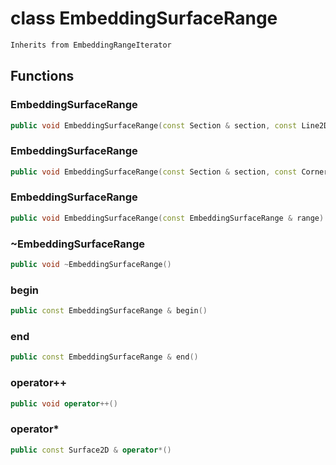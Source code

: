 # class EmbeddingSurfaceRange


```cpp
Inherits from EmbeddingRangeIterator
```



## Functions

### EmbeddingSurfaceRange

```cpp
public void EmbeddingSurfaceRange(const Section & section, const Line2D & line)
```


### EmbeddingSurfaceRange

```cpp
public void EmbeddingSurfaceRange(const Section & section, const Corner2D & corner)
```


### EmbeddingSurfaceRange

```cpp
public void EmbeddingSurfaceRange(const EmbeddingSurfaceRange & range)
```


### ~EmbeddingSurfaceRange

```cpp
public void ~EmbeddingSurfaceRange()
```


### begin

```cpp
public const EmbeddingSurfaceRange & begin()
```


### end

```cpp
public const EmbeddingSurfaceRange & end()
```


### operator++

```cpp
public void operator++()
```


### operator*

```cpp
public const Surface2D & operator*()
```




